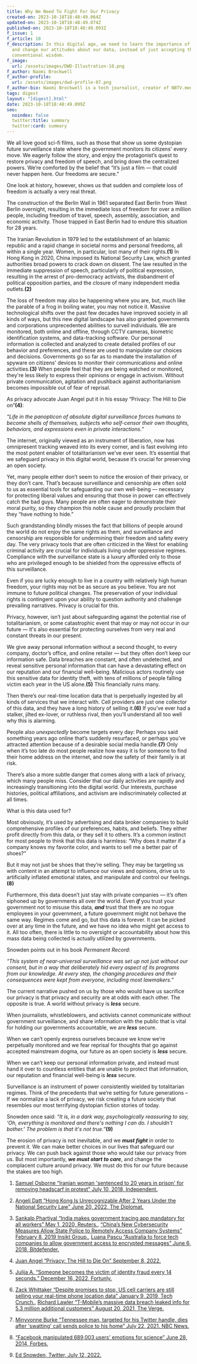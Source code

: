```yaml
---
title: Why We Need To Fight For Our Privacy
created-on: 2023-10-18T18:48:49.064Z
updated-on: 2023-10-18T18:48:49.074Z
published-on: 2023-10-18T18:48:49.093Z
f_issue: 1
f_article: 10
f_description: In this digital age, we need to learn the importance of privacy
  and change our attitudes about our data, instead of just accepting the
  conventional wisdom.
f_image:
  url: /assets/images/DWD-Illustration-10.png
f_author: Naomi Brockwell
f_author-profile:
  url: /assets/images/dwd-profile-07.png
f_author-bio: Naomi Brockwell is a tech journalist, creator of NBTV.media, and author of "Beginner's Introduction to Privacy"
tags: digest
layout: "[digest].html"
date: 2023-10-18T18:48:49.099Z
seo:
  noindex: false
  twitter:title: summary
  twitter:card: summary
---
```

We all love good sci-fi films, such as those that show us some dystopian future surveillance state where the government monitors its citizens' every move. We eagerly follow the story, and enjoy the protagonist’s quest to restore privacy and freedom of speech, and bring down the centralized powers. We’re comforted by the belief that “it’s just a film — that could never happen here. Our freedoms are secure.”

One look at history, however, shows us that sudden and complete loss of freedom is actually a very real threat.

The construction of the Berlin Wall in 1961 separated East Berlin from West Berlin overnight, resulting in the immediate loss of freedom for over a million people, including freedom of travel, speech, assembly, association, and economic activity. Those trapped in East Berlin had to endure this situation for 28 years.

The Iranian Revolution in 1979 led to the establishment of an Islamic republic and a rapid change in societal norms and personal freedoms, all within a single year. Women, in particular, lost many of their rights.**(1)** In Hong Kong in 2020, China imposed its National Security Law, which granted authorities broad powers to crack down on dissent. The law resulted in the immediate suppression of speech, particularly of political expression, resulting in the arrest of pro-democracy activists, the disbandment of political opposition parties, and the closure of many independent media outlets.**(2)**

The loss of freedom may also be happening where you are, but, much like the parable of a frog in boiling water, you may not notice it. Massive technological shifts over the past few decades have improved society in all kinds of ways, but this new digital landscape has also granted governments and corporations unprecedented abilities to surveil individuals. We are monitored, both online and offline, through CCTV cameras, biometric identification systems, and data-tracking software. Our personal information is collected and analyzed to create detailed profiles of our behavior and preferences, and these are used to manipulate our choices and decisions. Governments go so far as to mandate the installation of spyware on citizens' devices to monitor their communications and online activities.**(3)** When people feel that they are being watched or monitored, they're less likely to express their opinions or engage in activism. Without private communication, agitation and pushback against authoritarianism becomes impossible out of fear of reprisal.

As privacy advocate Juan Angel put it in his essay “Privacy: The Hill to Die on”**(4)**:

*“Life in the panopticon of absolute digital surveillance forces humans to become shells of themselves, subjects who self-censor their own thoughts, behaviors, and expressions even in private interactions.”*

The internet, originally viewed as an instrument of liberation, now has omnipresent tracking weaved into its every corner, and is fast evolving into the most potent enabler of totalitarianism we’ve ever seen. It’s essential that we safeguard privacy in this digital world, because it’s crucial for preserving an open society.

Yet, many people either don’t seem to notice the erosion of their privacy, or they don’t care. That’s because surveillance and censorship are often sold to us as essential tools for safeguarding our own well-being — necessary for protecting liberal values and ensuring that those in power can effectively catch the bad guys. Many people are often eager to demonstrate their moral purity, so they champion this noble cause and proudly proclaim that they “have nothing to hide.”

Such grandstanding blindly misses the fact that billions of people around the world do not enjoy the same rights as them, and surveillance and censorship are responsible for undermining their freedom and safety every day. The very privacy tools that are often criticized in the West for enabling criminal activity are crucial for individuals living under oppressive regimes. Compliance with the surveillance state is a luxury afforded only to those who are privileged enough to be shielded from the oppressive effects of this surveillance.

Even if you are lucky enough to live in a country with relatively high human freedom, your rights may not be as secure as you believe. You are not immune to future political changes. The preservation of your individual rights is contingent upon your ability to question authority and challenge prevailing narratives. Privacy is crucial for this.

Privacy, however, isn’t just about safeguarding against the potential rise of totalitarianism, or some catastrophic event that may or may not occur in our future — it's also essential for protecting ourselves from very real and constant threats in our present.

We give away personal information without a second thought, to every company, doctor’s office, and online retailer — but they often don’t keep our information safe. Data breaches are constant, and often undetected, and reveal sensitive personal information that can have a devastating effect on our reputation and our financial well-being. Malicious actors routinely use this sensitive data for identity theft, with tens of millions of people falling victim each year in the US alone.**(5)** This financially ruins many.

Then there’s our real-time location data that is perpetually ingested by all kinds of services that we interact with. Cell providers are just one collector of this data, and they have a long history of selling it.**(6)** If you’ve ever had a stalker, jilted ex-lover, or ruthless rival, then you’ll understand all too well why this is alarming.

People also *unexpectedly* become targets every day: Perhaps you said something years ago online that’s suddenly resurfaced, or perhaps you’ve attracted attention because of a desirable social media handle.**(7)** Only when it’s too late do most people realize how easy it is for someone to find their home address on the internet, and now the safety of their family is at risk.

There’s also a more subtle danger that comes along with a lack of privacy, which many people miss. Consider that our daily activities are rapidly and increasingly transitioning into the digital world. Our interests, purchase histories, political affiliations, and activism are indiscriminately collected at all times.

What is this data used for?

Most obviously, it’s used by advertising and data broker companies to build comprehensive profiles of our preferences, habits, and beliefs. They either profit directly from this data, or they sell it to others. It’s a common instinct for most people to think that this data is harmless: “Why does it matter if a company knows my favorite color, and wants to sell me a better pair of shoes?”

But it may not just be shoes that they’re selling. They may be targeting us with content in an attempt to influence our views and opinions, drive us to artificially inflated emotional states, and manipulate and control our feelings.**(8)**

Furthermore, this data doesn’t just stay with private companies — it’s often siphoned up by governments all over the world. Even ***if*** you trust your government not to misuse this data, ***and*** trust that there are no rogue employees in your government, a future government might not behave the same way. Regimes come and go, but this data is forever. It can be picked over at any time in the future, and we have no idea who might get access to it. All too often, there is little to no oversight or accountability about how this mass data being collected is actually utilized by governments.

Snowden points out in his book *Permanent Record*:

*“This system of near-universal surveillance was set up not just without our consent, but in a way that deliberately hid every aspect of its programs from our knowledge. At every step, the changing procedures and their consequences were kept from everyone, including most lawmakers.”*

The current narrative pushed on us by those who would have us sacrifice our privacy is that privacy and security are at odds with each other. The opposite is true. A world without privacy is ***less*** secure.

When journalists, whistleblowers, and activists cannot communicate without government surveillance, and share information with the public that is vital for holding our governments accountable, we are ***less*** secure.

When we can’t openly express ourselves because we know we’re perpetually monitored and we fear reprisal for thoughts that go against accepted mainstream dogma, our future as an open society is ***less*** secure.

When we can’t keep our personal information private, and instead must hand it over to countless entities that are unable to protect that information, our reputation and financial well-being is ***less*** secure.

Surveillance is an instrument of power consistently wielded by totalitarian regimes. Think of the precedents that we’re setting for future generations – If we normalize a lack of privacy, we risk creating a future society that resembles our most terrifying dystopian fiction stories of today.

Snowden once said: *“It is, in a dark way, psychologically reassuring to say, ‘Oh, everything is monitored and there's nothing I can do. I shouldn't bother.’ The problem is that it's not true.”***(9)**

The erosion of privacy is not inevitable, and we ***must fight*** in order to prevent it. We can make better choices in our lives that safeguard our privacy. We can push back against those who would take our privacy from us. But most importantly, ***we must start to care***, and change the complacent culture around privacy. We must do this for our future because the stakes are too high.

1. [Samuel Osborne “Iranian woman 'sentenced to 20 years in prison' for removing headscarf in protest” July 10, 2018, Independent.](https://www.independent.co.uk/news/world/middle-east/iran-woman-hijab-protest-arrest-jailed-prison-shapark-shajarizadeh-headscarf-white-wednesdays-a8439816.html)

2. [Angeli Datt “Hong Kong Is Unrecognizable After 2 Years Under the National Security Law” June 20, 2022, The Diplomat.](https://thediplomat.com/2022/06/hong-kong-is-unrecognizable-after-2-years-under-the-national-security-law/)

3. [Sankalp Phartiyal “India makes government tracing app mandatory for all workers” May 1, 2020, Reuters.](https://www.reuters.com/article/health-coronavirus-india-app/india-makes-government-tracing-app-mandatory-for-all-workers-idUSL1N2CK01S), [“China’s New Cybersecurity Measures Allow State Police to Remotely Access Company Systems” February 8, 2019 Insikt Group.](https://www.recordedfuture.com/china-cybersecurity-measures), [Luana Pascu “Australia to force tech companies to allow government access to encrypted messages” June 6, 2018, Bitdefender.](https://www.bitdefender.com/blog/hotforsecurity/australia-to-force-tech-companies-to-allow-government-access-to-encrypted-messages/)

4. [Juan Angel “Privacy: The Hill to Die On” September 8, 2022.](https://thesovereignchimpanzee.substack.com/p/privacy-the-hill-to-die-on)

5. [Julija A. “Someone becomes the victim of identity fraud every 14 seconds.” December 16, 2022, Fortunly.](https://fortunly.com/statistics/identity-theft-statistics/)

6. [Zack Whittaker “Despite promises to stop, US cell carriers are still selling your real-time phone location data” January 9, 2019, Tech Crunch.](https://techcrunch.com/2019/01/09/us-cell-carriers-still-selling-your-location-data/), [Richard Lawler “T-Mobile’s massive data breach leaked info for 5.3 million additional customers” August 20, 2021, The Verge.](https://www.theverge.com/2021/8/20/22633853/tmobile-data-breach-imei-sim-fcc)

7. [Minyvonne Burke “Tennessee man, targeted for his Twitter handle, dies after 'swatting' call sends police to his home” July 22, 2021. NBC News.](https://www.nbcnews.com/news/us-news/tennessee-man-targeted-his-twitter-handle-dies-after-swatting-call-n1274747)

8. [“Facebook manipulated 689,003 users' emotions for science” June 28, 2014, Forbes.](https://www.forbes.com/sites/kashmirhill/2014/06/28/facebook-manipulated-689003-users-emotions-for-science/?sh=45825512197c)

9. [Ed Snowden, Twitter, July 12, 2022.](https://twitter.com/Snowden/status/1546790812704440322)